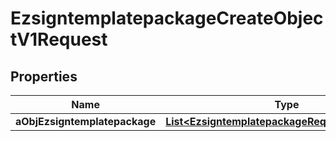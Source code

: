 

# EzsigntemplatepackageCreateObjectV1Request

## Properties

Name | Type | Description | Notes
------------ | ------------- | ------------- | -------------
**aObjEzsigntemplatepackage** | [**List&lt;EzsigntemplatepackageRequestCompound&gt;**](EzsigntemplatepackageRequestCompound.md) |  | 





